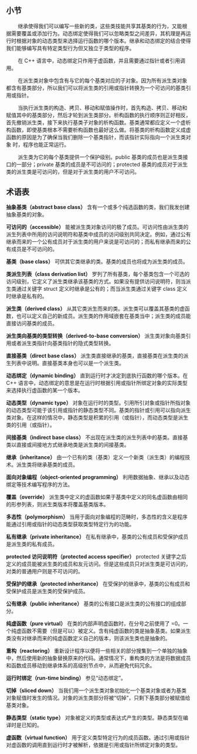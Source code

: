 #

## 小节

&emsp; &emsp;继承使得我们可以编写一些新的类，这些类技能共享其基类的行为，又能根据需要覆盖或添加行为。动态绑定使得我们可以忽略类型之间差异，其机理是再运行时根据对象的动态类型来选择运行函数的哪个版本。继承和动态绑定的结合使得我们能够编写具有特定类型行为但又独立于类型的程序。  

&emsp; &emsp;在 C++ 语言中，动态绑定只作用于虚函数，并且需要通过指针或者引用调用。  

&emsp; &emsp;在派生类对象中包含有与它的每个基类对应的子对象。因为所有派生类对象都含有基类部分，所以我们可以将派生类的引用或指针转换为一个可访问的基类引用或指针。  

&emsp; &emsp;当执行派生类的构造、拷贝、移动和赋值操作时，首先构造、拷贝、移动和赋值其中的基类部分，然后才轮到派生类部分。析构函数的执行顺序则正好相反，首先撤销派生类，接下来执行基类子对象的析构函数。基类通常都应定义一个虚析构函数，即使基类根本不需要析构函数也最好这么做。将基类的析构函数定义成虚函数的原因是为了确保当我们删除一个基类指针，而该指针实际指向一个派生类对象 时，程序也能正常运行。  

&emsp; &emsp;派生类为它的每个基类提供一个保护级别。public 基类的成员也是派生类接口的一部分；private 基类的成员是不可访问的；protected 基类的成员对于派生类的派生类是可访问的，但是对于派生类的用户不可访问。  

## 术语表

**抽象基类（abstract base class）** 含有一个或多个纯选函数的类，我们我发创建抽象基类的对象。

**可访问的（accessible）** 能被派生类对象访问的极了成员。可访问性由派生类的派生列表中所用的访问说明符和基类中成员的访问级别共同决定。例如，通过公有继承而来的一个公有成员对于派生类的用户来说是可访问的；而私有继承而来的公有成员是不可访问的。  

**基类（base class）** 可供其它类继承的类。基类的成员也将成为派生类的成员。  

**类派生列表（class  derivation list）** 罗列了所有基类，每个基类包含一个可选的访问级别，它定义了派生类继承该基类的方式。如果没有提供访问说明符，则当派生类通过关键字 struct 定义时继承是公有的；而当派生类通过关键字 class 定义时继承是私有的。  

**派生类（derived class）** 从其它类派生而来的类。派生类可以覆盖其基类的虚函数，也可以定义自己的新成员。派生类的作用域嵌套在基类当中；派生类的成员能直接访问基类的成员。  

**派生类向基类的类型转换（derived-to-base conversion）** 派生类对象向基类引用或者派生类指针向基类指针的隐式类型转换。  

**直接基类（direct base class）** 派生类直接继承的基类，直接基类在派生类的派生列表中说明。直接基类本身也可以是一个派生类。  

**动态绑定（dynamic binding）** 直到运行时才决定到底执行函数的哪个版本。在 C++ 语言中，动态绑定的意思是在运行时根据引用或指针所绑定对象的实际类型来选择执行虚函数的某一个版本。  

**动态类型（dynamic type）** 对象在运行时的类型。引用所引对象或指针所指对象的动态类型可能于该引用或指针的静态类型不同。基类的指针或引用可以指向派生类对象。在这样的情况中，静态类型是积累的引用（或指针），而动态类型是派生类的引用（或指针）。  

**间接基类（indirect base class）** 不出现在派生类的派生列表中的基类。直接基类以直接或间接地方式继承地类是派生类的间接基类。  

**继承（inheritance）** 由一个已有的类（基类）定义一个新类（派生类）的编程技术。派生类将继承基类的成员。  

**面向对象编程（object-oriented programming）** 利用数据抽象、继承以及动态绑定等技术编写程序的方法。  

**覆盖（override）** 派生类中定义的虚函数如果于基类中定义的同名虚函数由相同的形参列表，则派生类版本将覆盖基类版本。  

**多态性（polymorphism）** 当用于面向对象编程的范畴时，多态性的含义是程序能通过引用或指针的动态类型获取类型特定行为的功能。  

**私有继承（private inheritance）** 在私有继承中，基类的公有成员和受保护成员是派生类的私有成员。  

**protected 访问说明符（protected access specifier）** protected 关键字之后定义的成员能被派生类的成员和友元访问。但是这些成员只对派生类是可访问的，对类的普通用户则是不可访问的。  

**受保护的继承（protected inheritance）** 在受保护的继承中，基类的公有成员和受保护成员是派生类的受保护成员。  

**公有继承（public inheritance）** 基类的公有接口是派生类的公有接口的组成部分。  

**纯虚函数（pure virtual）** 在类的内部声明虚函数时，在分号之前使用了 =0。一个纯虚函数不需要（但是可以）被定义。含有纯虚函数的类是抽象基类。如果派生类没有对继承而来的纯虚函数定义自己的版本，则该派生类也是抽象的。  

**重构（reactoring）** 重新设计程序以便将一些相关的部分搜集到一个单独的抽象中，然后使用新的抽象替换原来的代码。通常情况下，重构类的方法是将数据成员和函数成员移动到继承体系的高级别节点中，从而避免代码冗余。  

**运行时绑定（run-time binding）** 参见“动态绑定”。

**切掉（sliced down）** 当我们用一个派生类对象初始化一个基类对象或者为基类对象赋值时发生的情况。对象的派生类部分将被“切掉”，只剩下基类部分被赋值给基类对象。  

**静态类型（static type）** 对象被定义的类型或表达式产生的类型。静态类型在编译时是已知的。  

**虚函数（virtual function）** 用于定义类型特定行为的成员函数。通过引用或指针对虚函数的调用直到运行时才被解析，依据是引用或指针所绑定对象的类型。  

